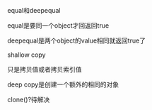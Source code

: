 equal和deepequal

equal是要同一个object才回返回true



deepequal是两个object的value相同就返回true了





shallow copy

只是拷贝值或者拷贝索引值

deep copy是创建一个额外的相同的对象



clone()?待解决

